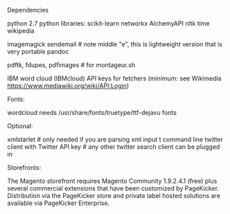 Dependencies

python 2.7
python libraries: 
scikit-learn
networkx
AlchemyAPI
nltk
time
wikipedia

imagemagick
sendemail # note middle "e", this is lightweight version that is very portable
pandoc

pdftk, fdupes, pdfimages # for montageur.sh

IBM word cloud (IBMcloud)
API keys for fetchers (minimum: see Wikimedia https://www.mediawiki.org/wiki/API:Login)

Fonts:

wordcloud needs /usr/share/fonts/truetype/ttf-dejavu fonts

Optional:

xmlstarlet # only needed if you are parsing xml input
t command line twitter client with Twitter API key # any other twitter search client can be plugged in

Storefronts:

The Magento storefront requires Magento Community 1.9.2.4.1 (free) plus several commercial extensions that have been customized by PageKicker.  Distribution via the PageKicker store and private label hosted solutions are available via PageKicker Enterprise.
 
